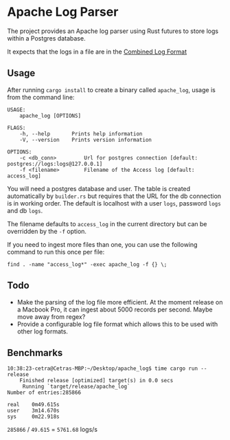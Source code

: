# Apache Log Parser

The project provides an Apache log parser using Rust futures to store logs within a Postgres database.

It expects that the logs in a file are in the [Combined Log Format](http://httpd.apache.org/docs/current/logs.html#combined)

## Usage


After running `cargo install` to create a binary called `apache_log`, usage is from the command line:

```
USAGE:
    apache_log [OPTIONS]

FLAGS:
    -h, --help       Prints help information
    -V, --version    Prints version information

OPTIONS:
    -c <db_conn>         Url for postgres connection [default: postgres://logs:logs@127.0.0.1]
    -f <filename>        Filename of the Access log [default: access_log]
```

You will need a postgres database and user.  The table is created automatically by `builder.rs` but requires that the URL for the db connection is in working order.  The default is localhost with a user `logs`, password `logs` and db `logs`.


The filename defaults to `access_log` in the current directory but can be overridden by the `-f` option.

If you need to ingest more files than one, you can use the following command to run this once per file:

```
find . -name "access_log*" -exec apache_log -f {} \;
```

## Todo

* Make the parsing of the log file more efficient. At the moment release on a Macbook Pro, it can ingest about 5000 records per second.  Maybe move away from regex?
* Provide a configurable log file format which allows this to be used with other log formats.

## Benchmarks

```
10:38:23-cetra@Cetras-MBP:~/Desktop/apache_log$ time cargo run --release
    Finished release [optimized] target(s) in 0.0 secs
     Running `target/release/apache_log`
Number of entries:285866

real    0m49.615s
user    3m14.670s
sys     0m22.918s
```

`285866` / `49.615` = `5761.68` logs/s
